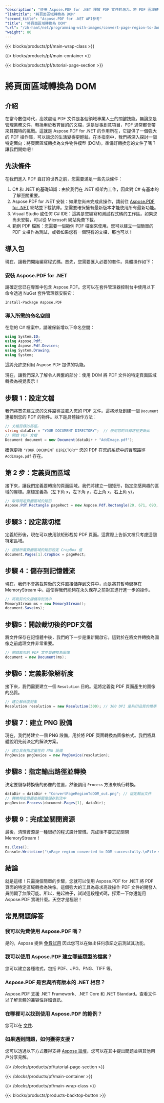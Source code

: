```yaml
---
"description": "使用 Aspose.PDF for .NET 釋放 PDF 文件的潛力。將 PDF 區域轉換為影像並增強您的工作流程。"
"linktitle": "將頁面區域轉換為 DOM"
"second_title": "Aspose.PDF for .NET API參考"
"title": "將頁面區域轉換為 DOM"
"url": "/zh-hant/net/programming-with-images/convert-page-region-to-dom/"
"weight": 80
---
```


{{< blocks/products/pf/main-wrap-class >}}

{{< blocks/products/pf/main-container >}}

{{< blocks/products/pf/tutorial-page-section >}}

# 將頁面區域轉換為 DOM

## 介紹

在當今數位時代，高效處理 PDF 文件是各個領域專業人士的關鍵技能。無論您是管理業務文件、轉換用於教育目的的文檔，還是從事創意項目，PDF 通常都會帶來其獨特的挑戰。這就是 Aspose.PDF for .NET 的作用所在，它提供了一個強大的 PDF 操作庫，可以讓您的生活變得更輕鬆。在本指南中，我們將深入探討一個特定面向：將頁面區域轉換為文件物件模型 (DOM)。準備好轉換您的文件了嗎？讓我們開始吧！

## 先決條件

在我們進入 PDF 自訂的世界之前，您需要滿足一些先決條件：
1. C# 和 .NET 的基礎知識：由於我們在 .NET 框架內工作，因此對 C# 有基本的了解至關重要。
2. Aspose.PDF for .NET 安裝：如果您尚未完成此操作，請前往 [Aspose.PDF for .NET](https://releases.aspose.com/pdf/net/) 網站並下載該庫。您需要確保擁有最新版本才能使用所有最新功能。
3. Visual Studio 或任何 C# IDE：這將是您編寫和測試程式碼的工作區。如果您尚未安裝，可以從 Microsoft 網站免費下載。
4. 範例 PDF 檔案：您需要一個範例 PDF 檔案來使用。您可以建立一個簡單的 PDF 文檔作為測試，或者如果您有一個現有的文檔，那也可以！

## 導入包

現在，讓我們開始編寫程式碼。首先，您需要匯入必要的套件。具體操作如下：

### 安裝 Aspose.PDF for .NET
請確定您已在專案中包含 Aspose.PDF。您可以在套件管理器控制台中使用以下命令透過 NuGet 套件管理器安裝它：
```bash
Install-Package Aspose.PDF
```

### 導入所需的命名空間
在您的 C# 檔案中，請確保新增以下命名空間：
```csharp
using System.IO;
using Aspose.Pdf;
using Aspose.Pdf.Devices;
using System.Drawing;
using System;
```

這將允許您利用 Aspose.PDF 提供的功能。

現在，讓我們深入了解令人興奮的部分：使用 DOM 將 PDF 文件的特定頁面區域轉換為視覺表示！

## 步驟 1：設定文檔
我們將首先建立您的文件路徑並載入您的 PDF 文件。這將涉及創建一個 `Document` 連接到您的 PDF 的物件。以下是具體操作方法：

```csharp
// 文檔目錄的路徑。
string dataDir = "YOUR DOCUMENT DIRECTORY";  // 使用您的目錄路徑更新此
// 開啟 PDF 文檔
Document document = new Document(dataDir + "AddImage.pdf");
```

確保更換 `"YOUR DOCUMENT DIRECTORY"` 您的 PDF 在您的系統中的實際路徑 `AddImage.pdf` 存在。

## 第 2 步：定義頁面區域
接下來，讓我們定義要轉換的頁面區域。我們將建立一個矩形，指定您感興趣的區域的座標。座標定義為（左下角 x，左下角 y，右上角 x，右上角 y）。

```csharp
// 取得特定頁面區域的矩形
Aspose.Pdf.Rectangle pageRect = new Aspose.Pdf.Rectangle(20, 671, 693, 1125);
```

## 步驟3：設定裁切框
定義矩形後，現在可以使用該矩形裁剪 PDF 頁面。這實際上告訴文檔只考慮這個特定區域。

```csharp
// 根據所需頁面區域的矩形設定 CropBox 值
document.Pages[1].CropBox = pageRect;
```

## 步驟 4：儲存到記憶體流
現在，我們不會將裁剪後的文件直接儲存到文件中，而是將其暫時儲存在 MemoryStream 中。這使得我們能夠在永久保存之前對其進行進一步的操作。

```csharp
// 將裁剪的文檔儲存到流中
MemoryStream ms = new MemoryStream();
document.Save(ms);
```

## 步驟5：開啟裁切後的PDF文檔
將文件保存在記憶體中後，我們的下一步是重新開啟它。這對於在將文件轉換為圖像之前處理文件非常重要。

```csharp
// 開啟裁剪的 PDF 文件並轉換為圖像
document = new Document(ms);
```

## 步驟6：定義影像解析度
接下來，我們需要建立一個 `Resolution` 目的。這將定義從 PDF 頁面產生的圖像的品質。

```csharp
// 建立解析度對象
Resolution resolution = new Resolution(300); // 300 DPI 是列印品質的標準
```

## 步驟 7：建立 PNG 設備
現在，我們將建立一個 PNG 設備，用於將 PDF 頁面轉換為圖像格式。我們將具體說明先前決定的解決方案。

```csharp
// 建立具有指定屬性的 PNG 設備
PngDevice pngDevice = new PngDevice(resolution);
```

## 步驟8：指定輸出路徑並轉換
決定要儲存轉換後的影像的位置，然後調用 `Process` 方法來執行轉換。

```csharp
dataDir = dataDir + "ConvertPageRegionToDOM_out.png"; // 指定輸出文件
// 轉換特定頁面並將圖像儲存到流中
pngDevice.Process(document.Pages[1], dataDir);
```

## 步驟 9：完成並關閉資源
最後，清理資源是一種很好的程式設計習慣。完成後不要忘記關閉 MemoryStream！

```csharp
ms.Close();
Console.WriteLine("\nPage region converted to DOM successfully.\nFile saved at " + dataDir);
```

## 結論

就是這樣！只需幾個簡單的步驟，您就可以使用 Aspose.PDF for .NET 將 PDF 頁面的特定區域轉換為映像。這個強大的工具為尋求高效操作 PDF 文件的開發人員開闢了無限可能。所以，捲起袖子，試試這段程式碼，探索一下你還能用 Aspose.PDF 實現什麼。天空才是極限！

## 常見問題解答

### 我可以免費使用 Aspose.PDF 嗎？  
是的，Aspose 提供 [免費試用](https://releases.aspose.com/) 因此您可以在做出任何承諾之前測試其功能。

### 我可以使用 Aspose.PDF 建立哪些類型的檔案？  
您可以建立各種格式，包括 PDF、JPG、PNG、TIFF 等。 

### Aspose.PDF 是否與所有版本的 .NET 相容？  
Aspose.PDF 支援 .NET Framework、.NET Core 和 .NET Standard。查看文件以了解具體的兼容性詳細資訊。

### 在哪裡可以找到使用 Aspose.PDF 的範例？  
您可以在 [文件](https://reference。aspose.com/pdf/net/).

### 如果遇到問題，如何獲得支援？  
您可以透過以下方式獲得支持 [Aspose 論壇](https://forum.aspose.com/c/pdf/10)，您可以在其中提出問題並與其他用戶分享見解。

{{< /blocks/products/pf/tutorial-page-section >}}

{{< /blocks/products/pf/main-container >}}

{{< /blocks/products/pf/main-wrap-class >}}

{{< blocks/products/products-backtop-button >}}
